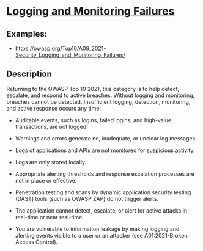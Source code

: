# [Logging and Monitoring Failures](https://owasp.org/Top10/A09_2021-Security_Logging_and_Monitoring_Failures/)


## Examples:
- https://owasp.org/Top10/A09_2021-Security_Logging_and_Monitoring_Failures/


## Description
Returning to the OWASP Top 10 2021, this category is to help detect, escalate, and respond to active breaches. Without logging and monitoring, breaches cannot be detected. Insufficient logging, detection, monitoring, and active response occurs any time:

- Auditable events, such as logins, failed logins, and high-value transactions, are not logged.

- Warnings and errors generate no, inadequate, or unclear log messages.

- Logs of applications and APIs are not monitored for suspicious activity.

- Logs are only stored locally.

- Appropriate alerting thresholds and response escalation processes are not in place or effective.

- Penetration testing and scans by dynamic application security testing (DAST) tools (such as OWASP ZAP) do not trigger alerts.

- The application cannot detect, escalate, or alert for active attacks in real-time or near real-time.

- You are vulnerable to information leakage by making logging and alerting events visible to a user or an attacker (see A01:2021-Broken Access Control).